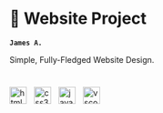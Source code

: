 # 📜 Website Project

**`James A.`**

Simple, Fully-Fledged Website Design.
<br>

#

<img align="left" alt="html5" width="30px" style="padding-right:10px;" src="https://cdn.jsdelivr.net/gh/devicons/devicon/icons/html5/html5-plain.svg"/>
<img align="left" alt="css3" width="30px" style="padding-right:10px;" src="https://cdn.jsdelivr.net/gh/devicons/devicon/icons/css3/css3-plain.svg"/>
<img align="left" alt="javascript" width="30px" style="padding-right:10px;" src="https://cdn.jsdelivr.net/gh/devicons/devicon/icons/javascript/javascript-plain.svg"/>
<img align="left" alt="vscode" width="30[x" style="padding-right:10px;" src="https://cdn.jsdelivr.net/gh/devicons/devicon/icons/vscode/vscode-original.svg"/>
